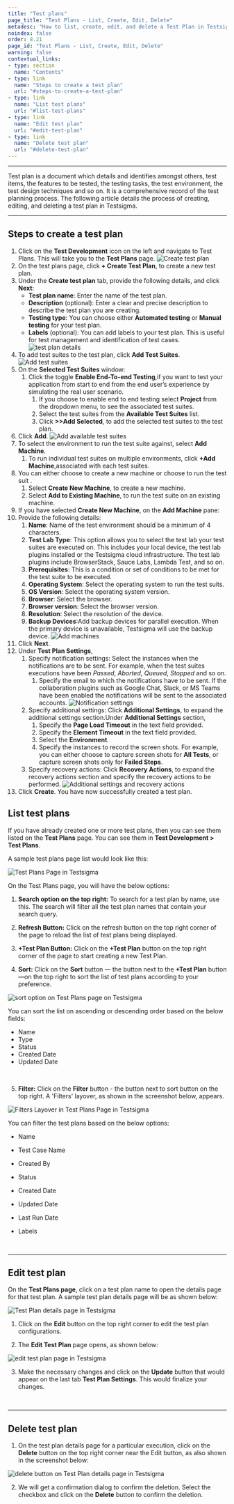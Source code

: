 ```yaml
---
title: "Test plans"
page_title: "Test Plans - List, Create, Edit, Delete"
metadesc: "How to list, create, edit, and delete a Test Plan in Testsigma"
noindex: false
order: 8.21
page_id: "Test Plans - List, Create, Edit, Delete"
warning: false
contextual_links:
- type: section
  name: "Contents"
- type: link
  name: "Steps to create a test plan"
  url: "#steps-to-create-a-test-plan" 
- type: link
  name: "List test plans"
  url: "#list-test-plans"
- type: link
  name: "Edit test plan"
  url: "#edit-test-plan"
- type: link
  name: "Delete test plan"
  url: "#delete-test-plan"
---
```


---

Test plan is a document which details and identifies amongst others, test items, the features to be tested, the testing tasks, the test environment, the test design techniques and so on. It is a comprehensive record of the test planning process.
The following article details the process of creating, editing, and deleting a test plan in Testsigma.

---

## **Steps to create a test plan**

1. Click on the **Test Development** icon on the left and navigate to Test Plans. This will take you to the **Test Plans** page.
![Create test plan](https://s3.amazonaws.com/static-docs.testsigma.com/new_images/test-management/test-plans/overview/create_test_plan.png)
2. On the test plans page, click **+ Create Test Plan**, to create a new test plan.
3. Under the **Create test plan** tab, provide the following details, and click **Next**:
   * **Test plan name**: Enter the name of the test plan.
   * **Description** (optional): Enter a clear and precise description to describe the test plan you are creating.
   * **Testing type**: You can choose either **Automated testing** or **Manual testing** for your test plan.
   * **Labels** (optional): You can add labels to your test plan. This is useful for test management and identification of test cases.
   ![test plan details](https://s3.amazonaws.com/static-docs.testsigma.com/new_images/test-management/test-plans/overview/create_testplan_page.png)
5. To add test suites to the test plan, click **Add Test Suites**.
![Add test suites](https://s3.amazonaws.com/static-docs.testsigma.com/new_images/test-management/test-plans/overview/add-test-suites.png)
6. On the **Selected Test Suites** window:
    1. Click the toggle **Enable End-To-end Testing**,if you want to test your application from start to end from the end user’s experience by simulating the real user scenario.
       1. If you choose to enable end to end testing select **Project** from the dropdown menu, to see the associated test suites.
       2. Select the test suites from the **Available Test Suites** list.
       3. Click **>>Add Selected**, to add the selected test suites to the test plan.
7. Click **Add**.
![Add available test suites](https://s3.amazonaws.com/static-docs.testsigma.com/new_images/test-management/test-plans/overview/add-test-suites.png)
8. To select the environment to run the test suite against, select **Add Machine**.
   1. To run individual test suites on multiple environments, click **+Add Machine**,associated with each test suites.
9. You can either choose to create a new machine or choose to run the test suit .
   1. Select **Create New Machine**, to create a new machine.
   2. Select **Add to Existing Machine**, to run the test suite on an existing machine.
10. If you have selected **Create New Machine**, on the **Add Machine** pane:
1. Provide the following details:
      1. **Name**: Name of the test environment should be a minimum of 4 characters.
      2. **Test Lab Type**: This option allows you to select the test lab your test suites are executed on. This includes your local device, the test lab plugins installed or the Testsigma cloud infrastructure. The test lab plugins include BrowserStack, Sauce Labs, Lambda Test, and so on.
      3. **Prerequisites**: This is a condition or set of conditions to be met for the test suite to be executed.
      4. **Operating System**: Select the operating system to run the test suits.
      5. **OS Version**: Select the operating system version.
      6. **Browser**: Select the browser.
      7. **Browser version**: Select the browser version.
      8. **Resolution**: Select the resolution of the device.
      9. **Backup Devices**:Add backup devices for parallel execution. When the primary device is unavailable, Testsigma will use the backup device.
      ![Add machines](https://s3.amazonaws.com/static-docs.testsigma.com/new_images/test-management/test-plans/overview/add_machine.png)
13. Click **Next**.
14. Under **Test Plan Settings**,
    1. Specify notification settings: Select the instances when the notifications are to be sent. For example, when the test suites executions have been *Passed*, *Aborted*, *Queued*, *Stopped* and so on.
       1. Specify the email to which the notifications have to be sent. If the collaboration plugins such as Google Chat, Slack, or MS Teams have been enabled the notifications will be sent to the associated accounts.
       ![Notification settings](https://s3.amazonaws.com/static-docs.testsigma.com/new_images/test-management/test-plans/overview/notification_settings.png)
    3. Specify additional settings: Click **Additional Settings**, to expand the additional settings section.Under **Additional Settings** section,
       1. Specify the **Page Load Timeout** in the text field provided.
       2. Specify the **Element Timeout** in the text field provided.
       3. Select the **Environment**.
       4. Specify the instances to record the screen shots. For example, you can either choose to capture screen shots for **All Tests**, or capture screen shots only for **Failed Steps**.
    4. Specify recovery actions: Click **Recovery Actions**, to expand the recovery actions section and specify the recovery actions to be performed.
    ![Additional settings and recovery actions](https://s3.amazonaws.com/static-docs.testsigma.com/new_images/test-management/test-plans/overview/additional-settings-and-recovery-actions.png)
15. Click **Create**. You have now successfully created a test plan.

## **List test plans**

If you have already created one or more test plans, then you can see them listed on the **Test Plans** page. You can see them in **Test Development > Test Plans**.

A sample test plans page list would look like this:

![Test Plans Page in Testsigma](https://docs.testsigma.com/images/test-plans/test-plans-page-testsigma.png)

On the Test Plans page, you will have the below options:

1. **Search option on the top right:**  To search for a test plan by name, use this. The search will filter all the test plan names that contain your search query.

2. **Refresh Button:** Click on the refresh button on the top right corner of the page to reload the list of test plans being displayed.

3. **+Test Plan Button:** Click on the **+Test Plan** button on the top right corner of the page to start creating a new Test Plan.

4. **Sort:** Click on the **Sort** button — the button next to the **+Test Plan** button—on the top right to sort the list of test plans according to your preference.

![sort option on Test Plans page on Testsigma](https://s3.amazonaws.com/static-docs.testsigma.com/new_images/test-management/test-plans/overview/sort-option-test-plans-page-testsigma-updated.png)

You can sort the list on ascending or descending order based on the below fields:

* Name<br>
* Type<br>
* Status<br>
* Created Date<br>
* Updated Date<br>

&emsp;

5. **Filter:** Click on the **Filter** button - the button next to sort button on the top right. A 'Filters' layover, as shown in the screenshot below, appears.

![Filters Layover in Test Plans Page in Testsigma](https://s3.amazonaws.com/static-docs.testsigma.com/new_images/test-management/test-plans/overview/filters-layover-test-plans-page-testsigma-updated.png)

You can filter the test plans based on the below options:

* Name

* Test Case Name

* Created By

* Status

* Created Date

* Updated Date

* Last Run Date

* Labels

&emsp;

---

## **Edit test plan**

On the **Test Plans page**, click on a test plan name to open the details page for that test plan. A sample test plan details page will be as shown below:

![Test Plan details page in Testsigma](https://docs.testsigma.com/images/test-plans/test-plan-details-page-testsigma.png)

1. Click on the **Edit** button on the top right corner to edit the test plan configurations.

2. The **Edit Test Plan** page opens, as shown below:

![edit test plan page in Testsigma](https://s3.amazonaws.com/static-docs.testsigma.com/new_images/test-management/test-plans/overview/edit_test_plan.png)

3. Make the necessary changes and click on the **Update** button that would appear on the last tab **Test Plan Settings**. This would finalize your changes.

&emsp;

---

## **Delete test plan**

1. On the test plan details page for a particular execution, click on the **Delete** button on the top right corner near the Edit button, as also shown in the screenshot below:

![delete button on Test Plan details page in Testsigma](https://docs.testsigma.com/images/test-plans/delete-button-test-plan-details-page-testsigma.png)

2. We will get a confirmation dialog to confirm the deletion. Select the checkbox and click on the **Delete** button to confirm the deletion.
